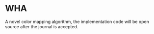# WHA
A novel color mapping algorithm, the implementation code will be open source after the journal is accepted.
